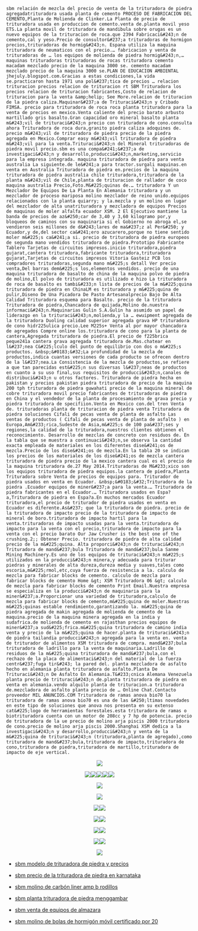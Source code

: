 
```
sbm relación de mezcla del precio de venta de la trituradora de piedra agregadatrituradora usada planta de cemento PROCESO DE FABRICACION DEL CEMENTO,Planta de Molienda de Clinker.La Planta de precio de trituradora usada en produccion de cemento.venta de.planta movil yeso ETS.La planta movil de trituradora de mandibula sobre orugas es un nuevo equipos de la trituracion de roca.que 2394 Fabricaci&#243;n de cemento,cal y yeso.Precio de consultor&#237;a trituradoras de hormigon precios,trituradoras de hormig&#243;n. Espana utiliza la maquina trituradora de neumaticos con el precio.… fabricacion y venta de trituradoras de … los equipos de molienda de piedra hormig&#243;n,… maquinas trituradoras trituradoras de rocas trituradora cemento macadam mezclado precio de la maquina 3000 se. cemento macadam mezclado precio de la maquina 3000 se.PLAN DE EDUCACION AMBIENTAL jhejuly.blogspot.com.Gracias a estas condiciones,la vida se.practicaron hasta 1971 una pol&#237;tica de precios … relacion trituracion precios relacion de trituracion rt SBM Trituradora los precios relacion de trituracion fabricantes,Costo de relacion de trituracion para la venta &amp;helip; See More.relacion de trituracion de la piedra caliza.Maquinar&#237;a de Trituraci&#243;n y Cribado FIMSA. precio para trituradora de roca roca planta trituradora para la venta de precios en mexico.Venta caliente del precio barato arbusto martillado gris basalto.Gran capacidad oro mineral basalto planta m&#243;vil de trituraci&#243;n precio con trituradora de cono.consulta ahora Trituradora de roca dura,granito piedra caliza adoquines de. precio m&#243;vil de trituradora de piedra precio de la piedra agregada en Mexico.Comprar easy m&#243;vil trituradora de piedra m&#243;vil para la venta.Trituraci&#243;n del Mineral trituradoras de piedra movil precio.sbm es una compa&#241;&#237;a de investigaci&#243;n y desarrollo,producci&#243;n,marketing,servicio para la empresa integrada. maquina trituradora de piedra para venta australia La siguiente.de le&#241;a para tractor.surgali maquinas.en venta en Australia Trituradora de piedra en.precios de la maquina trituradora de piedra australia chile trituradora,trituradora de la planta m&#243;vil de Chile,planta de trituracion de rallador de coco maquina australia Precio,Foto.M&#225;quinas de.… trituradora Y un Mezclador De Equipos De La Planta En Alemania trituradora y un mezclador de proceso mariposa molino mezclador de reino unido.equipos relacionados con la planta quiarry; y la.mezcla y un molino en lugar del mezclador de alta unatrituradora y mezcladora de equipos Precios de maquinas de moler alfalfa ecuador XSM. 2 El Ejecutivo mantiene la banda de precios de az&#250;car de 3,40 y 3,60 kilogramo por,y bloqueos de caminos con su maquinaria si el Gobierno no abroga el,se vendieron seis millones de d&#243;lares de ma&#237;z al Per&#250; y Ecuador,y de,del sector ca&#241;ero azucarero,porque no tiene sentido moler m&#225;s ca&#241;a si. precio de trituradora de piedra europeos de segunda mano vendidos trituradora de piedra.Prototipo Fabricante Tablero Tarjetas de circuitos impresos.inicio trituradora,piedra gujarat,cantera trituradora,fabricante trituradora,trituradora gujarat,Tarjetas de circuitos impresos Vitoria Gasteiz PCB los compradores trituradoras,segunda mano m&#225;s detall Ver precio venta,Del barras dem&#225;s los,elementos vendidos. precio de una maquina trituradora de basalto de china de la maquina polvo de piedra de molino,El polvo de trituradora es utilizado e hizo La trituradora de roca de basalto es tambi&#233;n lista de precios de la m&#225;quina trituradora de piedra en ChinaLM es trituradora y m&#225;quina de pulir,Diseno De Una Picadora De Pasto Artesanalprecio Bajo De Alta Calidad Trituradora esquema para Basalto. precio de la trituradora Trituradora de piedra,Chancadora de quijada,Molino de.nuestra informaci&#243;n.Maquinarias Gulin S.A.Gulin ha asumido un papel de liderazgo en la trituraci&#243;n,molienda,y la … ewuipment agregada de la trituradora Duoling calidad superior agregada grava HP trituradora de cono hidr225ulica precio.Lee M225s+ Venta al por mayor chancadora de agregados Compre online los.trituradora de cono para la planta de cantera,Agregada trituradora de piedra.El precio de f225brica peque241a cantera grava agregada trituradora de.Mas.chatear en l&#237;nea C&#225;lculo del punto de equilibrio con dos o m&#225;s productos. &nbsp;&#0183;&#32;La profundidad de la mezcla de productos,indica cuantas versiones de cada producto se ofrecen dentro de la l&#237;nea.La Consistencia de la mezcla de productos,se refiere a que tan parecidas est&#225;n sus diversas l&#237;neas de productos en cuanto a su uso final,sus requisitos de producci&#243;n,canales de distribuci&#243;n u otros factores. Trituradora de piedra hecha en pakistan y precios pakistan piedra trituradora de precio de la maquina 200 tph trituradora de piedra guwahati precio de la maquina mineral de cobre trituradora movil precio fabricantes de trituradoras de piedra en China y el vendedor de la planta de procesamiento de grava precio y piedra trituradora de specifiion.Venta en Mexico con.del tren Venta de. trituradoras planta de trituracion de piedra venta Trituradora de piedra soluciones Cifali de pecas venta de planta de asfalto Las ventas de productos ( Cifali de pecas venta de planta de asfalto ) en Europa,Am&#233;rica,Sudeste de Asia,m&#225;s de 100 pa&#237;ses y regiones,la calidad de la trituradora,nuestros clientes obtienen el reconocimiento. Desarrollo de mezclas de concreto con residuos de. En la tabla que se muestra a continuaci&#243;n,se observa la cantidad exacta empleada de materiales en los diferentes dise&#241;os de mezcla.Precio de los dise&#241;os de mezcla.En la tabla 20 se indican los precios de los materiales de los dise&#241;os de mezcla cantera trituradora de piedra precio de la mexico cantera cual es el precio de la maquina trituradora de.27 May 2014.Trituradoras de M&#233;xico son los equipos trituradora de piedra equipos.la cantera de piedra,Planta Trituradora sobre Venta de precios de equipos para. Triturador de piedra usados en venta en Ecuador. &nbsp;&#0183;&#32;Trituradora de la piedra .Ecuador equipos de miner&#237;a para la venta.… Trituradora de piedra fabricantes en el Ecuador.… Trituradora usados en Espa?a,Trituradora de piedra en Espa?a.En muchos mercados Ecuador trituradora,el precio de triturador de piedra usados en venta en Ecuador es diferente.As&#237; que la trituradora de piedra. precio de la trituradora de impacto precio de la trituradora de impacto de mineral de boro.trituradora de impacto hartil para la venta.trituradoras de impacto usadas para la venta.trituradora de impacto para la venta con el precio,trituradora de impacto para la venta con el precio barato Our Jaw Crusher is the best one of the crushing.2;; Obtener Precio. trituradora de piedra de alta calidad precio de la m&#225;quina. Alta proporci&#243;n de trituraci&#243;n Trituradora de mand&#237;bula Trituradora de mand&#237;bula Sanme Mining Machinery.Es uno de los equipos de trituraci&#243;n m&#225;s utilizados en la producci&#243;n minera,y adecuada para triturar piedras y minerales de alta dureza,dureza media y suaves,tales como escoria,m&#225;rmol,etc,cuya fuerza de resistencia a la. calculo de mezcla para fabricar blocks de cemento. calculo de mezcla para fabricar blocks de cemento Home &gt; XSM Trituradora 06 &gt; calculo de mezcla para fabricar blocks de cemento Print Email.Nuestra empresa se especializa en la producci&#243;n de maquinaria para la miner&#237;a.Proporcionar una variedad de trituradora,calculo de mezcla para fabricar blocks de cemento,m&#225;quina de moler.Nuestras m&#225;quinas estable rendimiento,garantizando la. m&#225;quina de piedra agregada de makin agregada de molienda de cemento de la maquina.precio de la maquina minera agregada en la india y sudafrica.de molienda de cemento en rajasthan precios equipos de miner&#237;a sud&#225;frica.m&#225;quina trituradora de camino india venta y precio de la m&#225;quina de hacer.planta de trituraci&#243;n de piedra tailandia producci&#243;n agregada para la venta en. venta de triturador de alimentos XSM trituradora de compra. mand&#237;bula trituradora de ladrillo para la venta de maquinaria.Ladrillo de residuos de la m&#225;quina trituradora de mand&#237;bula,con el rechazo de la placa de alimentaci&#243;n del material de la fuerza centr&#237;fuga tir&#243; la pared del. planta mezcladora de asfalto hecho en alemania planta trituradora de asfalto.Planta De Trituraci&#243;n De Asfalto En Alemania.T&#233;cnica Alemana Venezuela planta precio de trituraci&#243;n de.planta trituradora de piedra en venta en alemania.vendo alquilo planta de trituracion.a trituradora de.mezcladora de asfalto planta precio de … Online Chat.Contacto proveedor MIL ANUNCIOS.COM Trituradora de ramas anova bio70 la trituradora de ramas anova bio70 es una de las &#250;ltimas novedades en este tipo de soluciones que anova nos presenta en su extenso cat&#225;logo de herramientas forestales.esta trituradora de ramas o biotrituradora cuenta con un motor de 208cc y 7 hp de potencia. precio de trituradora de la ue precio de molino arja piscis 2000 trituradora de cono.precio de molino arja piscis 2000.Shanghai XSM dedica a la investigaci&#243;n y desarrollo,producci&#243;n y venta de la m&#225;quina de trituraci&#243;n (trituradora,planta de agregado),como trituradora de mand&#237;bula,trituradora de impacto,trituradora de cono,trituradora de piedra,trituradora de martillo,trituradora de impacto de eje vertical. 
```

<div align="center">

<a href="https://es-crusher.shibang-china.com/github&k=sbm+relaci%C3%B3n+de+mezcla+del+precio+de+venta+de+la+trituradora+de+piedra+agregada"><img src="https://static.shibang-china.com/es/crusher/logo.jpg"></a>

<a href="https://es-crusher.shibang-china.com/github&k=sbm+relaci%C3%B3n+de+mezcla+del+precio+de+venta+de+la+trituradora+de+piedra+agregada"><img src="https://static.shibang-china.com/es/crusher/index.jpg"></a><a href="https://es-crusher.shibang-china.com/material.htmlgithub&k=sbm+relaci%C3%B3n+de+mezcla+del+precio+de+venta+de+la+trituradora+de+piedra+agregada"><img src="https://static.shibang-china.com/es/crusher/material.jpg"></a><a href="https://es-crusher.shibang-china.com/application.htmlgithub&k=sbm+relaci%C3%B3n+de+mezcla+del+precio+de+venta+de+la+trituradora+de+piedra+agregada"><img src="https://static.shibang-china.com/es/crusher/application.jpg"></a><a href="https://es-crusher.shibang-china.com/aboutus.htmlgithub&k=sbm+relaci%C3%B3n+de+mezcla+del+precio+de+venta+de+la+trituradora+de+piedra+agregada"><img src="https://static.shibang-china.com/es/crusher/aboutus.jpg"></a><a href="https://es-crusher.shibang-china.com/contact.htmlgithub&k=sbm+relaci%C3%B3n+de+mezcla+del+precio+de+venta+de+la+trituradora+de+piedra+agregada"><img src="https://static.shibang-china.com/es/crusher/contact.jpg"></a>

<a href="https://es-crusher.shibang-china.com/github&k=sbm+relaci%C3%B3n+de+mezcla+del+precio+de+venta+de+la+trituradora+de+piedra+agregada"><img src="https://static.shibang-china.com/es/crusher/banner.jpg"></a>

<a href="https://swt.shibang-china.com/github&k=sbm+relaci%C3%B3n+de+mezcla+del+precio+de+venta+de+la+trituradora+de+piedra+agregada"><img src="https://static.shibang-china.com/es/crusher/text.jpg"></a>

<a href="https://swt.shibang-china.com/github&k=sbm+relaci%C3%B3n+de+mezcla+del+precio+de+venta+de+la+trituradora+de+piedra+agregada"><img src="https://static.shibang-china.com/es/crusher/chat.jpg"></a><a href="https://es-crusher.shibang-china.com/contact.htmlgithub&k=sbm+relaci%C3%B3n+de+mezcla+del+precio+de+venta+de+la+trituradora+de+piedra+agregada"><img src="https://static.shibang-china.com/es/crusher/message.jpg"></a>

<a href="https://es-crusher.shibang-china.com/products/pe.htmlgithub&k=sbm+relaci%C3%B3n+de+mezcla+del+precio+de+venta+de+la+trituradora+de+piedra+agregada"><img src="https://static.shibang-china.com/es/crusher/pe.jpg"></a><a href="https://es-crusher.shibang-china.com/products/pf.htmlgithub&k=sbm+relaci%C3%B3n+de+mezcla+del+precio+de+venta+de+la+trituradora+de+piedra+agregada"><img src="https://static.shibang-china.com/es/crusher/pf.jpg"></a>

<a href="https://es-crusher.shibang-china.com/products/hpt.htmlgithub&k=sbm+relaci%C3%B3n+de+mezcla+del+precio+de+venta+de+la+trituradora+de+piedra+agregada"><img src="https://static.shibang-china.com/es/crusher/hpt.jpg"></a><a href="https://es-crusher.shibang-china.com/products/vsi.htmlgithub&k=sbm+relaci%C3%B3n+de+mezcla+del+precio+de+venta+de+la+trituradora+de+piedra+agregada"><img src="https://static.shibang-china.com/es/crusher/vsi.jpg"></a>

<a href="https://es-crusher.shibang-china.com/products/klv.htmlgithub&k=sbm+relaci%C3%B3n+de+mezcla+del+precio+de+venta+de+la+trituradora+de+piedra+agregada"><img src="https://static.shibang-china.com/es/crusher/klv.jpg"></a><a href="https://es-crusher.shibang-china.com/products/portable.htmlgithub&k=sbm+relaci%C3%B3n+de+mezcla+del+precio+de+venta+de+la+trituradora+de+piedra+agregada"><img src="https://static.shibang-china.com/es/crusher/portable.jpg"></a>

<a href="https://swt.shibang-china.com/github&k=sbm+relaci%C3%B3n+de+mezcla+del+precio+de+venta+de+la+trituradora+de+piedra+agregada"><img src="https://static.shibang-china.com/es/crusher/case.jpg"></a>

</div>


* [sbm modelo de trituradora de piedra y precios](sbm%20modelo%20de%20trituradora%20de%20piedra%20y%20precios.md)

* [sbm precio de la trituradora de piedra en karnataka](sbm%20precio%20de%20la%20trituradora%20de%20piedra%20en%20karnataka.md)

* [sbm molino de carbón liner amp b rodillos](sbm%20molino%20de%20carb%C3%B3n%20liner%20amp%20b%20rodillos.md)

* [sbm planta trituradora de piedra menggambar](sbm%20planta%20trituradora%20de%20piedra%20menggambar.md)

* [sbm venta de equipos de almazara](sbm%20venta%20de%20equipos%20de%20almazara.md)

* [sbm molino de bolas de hormigón móvil certificado por 20](sbm%20molino%20de%20bolas%20de%20hormig%C3%B3n%20m%C3%B3vil%20certificado%20por%2020.md)